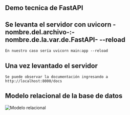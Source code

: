 ## Demo tecnica de FastAPI

## Se levanta el servidor con uvicorn -nombre.del.archivo-:-nombre.de.la.var.de.FastAPI- --reload
    En nuestro caso sería uvicorn main:app --reload

## Una vez levantado el servidor
    Se puede observar la documentación ingresando a http://localhost:8000/docs

## Modelo relacional de la base de datos
<image src="./images/MR prueba técnica de FastAPI.jpg" alt="Modelo relacional">